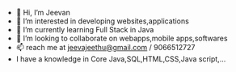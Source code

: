- 👋 Hi, I’m Jeevan 
- 👀 I’m interested in developing websites,applications
- 🌱 I’m currently learning Full Stack in Java
- 💞️ I’m looking to collaborate on webapps,mobile apps,softwares
- 📫 reach me at jeevajeethu@gmail.com / 9066512727
- I have a knowledge in Core Java,SQL,HTML,CSS,Java script,...
<!---
JivaJK/JivaJK is a ✨ special ✨ repository because its `README.md` (this file) appears on your GitHub profile.
You can click the Preview link to take a look at your changes.
--->
